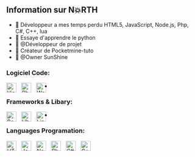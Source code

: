 ## Information sur N💥RTH

- 🤍 Développeur a mes temps perdu HTML5, JavaScript, Node.js, Php, C#, C++, lua
- 📜 Essaye d'apprendre le python
- 🖤 @Développeur de projet 
- 👀 Créateur de Pocketmine-tuto
- 🧊 @Owner SunShine

### Logiciel Code:
<img align="left"
 alt="Visual Studio Code" width="26px" src="https://logospng.org/download/visual-studio-code/visual-studio-code-4096.png" style="padding-right:10px;" />
<img align="left" alt="Php" width="26px" src="https://i0.wp.com/piratespc.net/wp-content/uploads/2019/04/1200px-PhpStorm_Logo.svg_.png?resize=1024%2C1024&ssl=1" style="padding-right:10px;" />
<img align="left" alt="Web Storm" width="26px" src="https://th.bing.com/th/id/R.6cf01ce480c879c2cc5b9665490006cd?rik=Nrl5kigTc7iFOA&pid=ImgRaw&r=0" style="padding-right:10px;" />

-

### Frameworks & Libary:
<img align="left" alt="BoostStrap" width="26px" src="https://brandlogos.net/wp-content/uploads/2021/09/bootstrap-logo.png" style="padding-right:10px;" />
<img align="left" alt="Ubuntu" width="26px" src="https://dominicm.com/wp-content/uploads/2014/11/ubuntu-logo.png" style="padding-right:10px;" />
<img align="left" alt="Linux" width="26px" src="https://th.bing.com/th/id/R.95e08e2d98526849bbf0606536a04acf?rik=aw7pCN3NbibFCg&riu=http%3a%2f%2flofrev.net%2fwp-content%2fphotos%2f2014%2f10%2fLinux-logo.png&ehk=6ThG0axMBgrGFKzDw6C77t96N9KUiWuKiQbvxau%2bn1s%3d&risl=&pid=ImgRaw&r=0" style="padding-right:10px;" />

-

### Languages Programation:

<img align="left" alt="HTML5" width="26px" src="https://cdn.jsdelivr.net/gh/devicons/devicon/icons/html5/html5-original.svg" style="padding-right:10px;" />
<img align="left" alt="JavaScript" width="26px" src="https://cdn.jsdelivr.net/gh/devicons/devicon/icons/javascript/javascript-original.svg" style="padding-right:10px;" />
<img align="left" alt="Node.js" width="26px" src="https://cdn.jsdelivr.net/gh/devicons/devicon/icons/nodejs/nodejs-original.svg" style="padding-right:10px;" />
<img align="left" alt="Php" width="26px" src="https://i0.wp.com/piratespc.net/wp-content/uploads/2019/04/1200px-PhpStorm_Logo.svg_.png?resize=1024%2C1024&ssl=1" style="padding-right:10px;" />
<img align="left" alt="C#" width="26px" src="https://th.bing.com/th/id/R.876afbe5e38c58cb01ccd6e2a789cc47?rik=z9cgSvPbGiXr6g&pid=ImgRaw&r=0" style="padding-right:10px;" />
<img align="left" alt="C++" width="26px" src="https://brandslogos.com/wp-content/uploads/images/large/c-logo-black-and-white.png" style="padding-right:10px;" />
